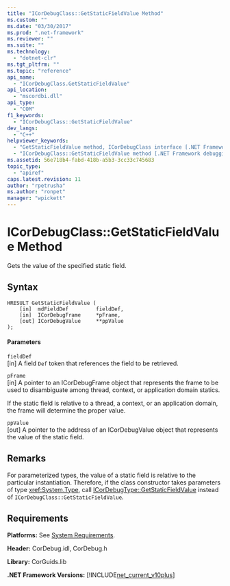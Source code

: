 ```yaml
---
title: "ICorDebugClass::GetStaticFieldValue Method"
ms.custom: ""
ms.date: "03/30/2017"
ms.prod: ".net-framework"
ms.reviewer: ""
ms.suite: ""
ms.technology: 
  - "dotnet-clr"
ms.tgt_pltfrm: ""
ms.topic: "reference"
api_name: 
  - "ICorDebugClass.GetStaticFieldValue"
api_location: 
  - "mscordbi.dll"
api_type: 
  - "COM"
f1_keywords: 
  - "ICorDebugClass::GetStaticFieldValue"
dev_langs: 
  - "C++"
helpviewer_keywords: 
  - "GetStaticFieldValue method, ICorDebugClass interface [.NET Framework debugging]"
  - "ICorDebugClass::GetStaticFieldValue method [.NET Framework debugging]"
ms.assetid: 56e718b4-fabd-418b-a5b3-3cc33c745683
topic_type: 
  - "apiref"
caps.latest.revision: 11
author: "rpetrusha"
ms.author: "ronpet"
manager: "wpickett"
---
```

# ICorDebugClass::GetStaticFieldValue Method
Gets the value of the specified static field.  
  
## Syntax  
  
```  
HRESULT GetStaticFieldValue (  
    [in]  mdFieldDef         fieldDef,  
    [in]  ICorDebugFrame     *pFrame,  
    [out] ICorDebugValue     **ppValue  
);  
```  
  
#### Parameters  
 `fieldDef`  
 [in] A field `Def` token that references the field to be retrieved.  
  
 `pFrame`  
 [in] A pointer to an ICorDebugFrame object that represents the frame to be used to disambiguate among thread, context, or application domain statics.  
  
 If the static field is relative to a thread, a context, or an application domain, the frame will determine the proper value.  
  
 `ppValue`  
 [out] A pointer to the address of an ICorDebugValue object that represents the value of the static field.  
  
## Remarks  
 For parameterized types, the value of a static field is relative to the particular instantiation. Therefore, if the class constructor takes parameters of type <xref:System.Type>, call [ICorDebugType::GetStaticFieldValue](../../../../docs/framework/unmanaged-api/debugging/icordebugtype-getstaticfieldvalue-method.md) instead of `ICorDebugClass::GetStaticFieldValue`.  
  
## Requirements  
 **Platforms:** See [System Requirements](../../../../docs/framework/get-started/system-requirements.md).  
  
 **Header:** CorDebug.idl, CorDebug.h  
  
 **Library:** CorGuids.lib  
  
 **.NET Framework Versions:** [!INCLUDE[net_current_v10plus](../../../../includes/net-current-v10plus-md.md)]
